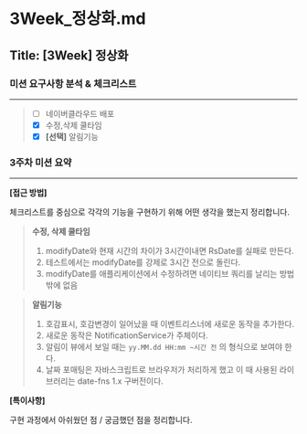 # 3Week_정상화.md

## Title: [3Week] 정상화

### 미션 요구사항 분석 & 체크리스트

---
> - [ ] 네이버클라우드 배포
> - [x] 수정,삭제 쿨타임
> - [x] **[선택]** 알림기능 

### 3주차 미션 요약

---

**[접근 방법]**

체크리스트를 중심으로 각각의 기능을 구현하기 위해 어떤 생각을 했는지 정리합니다.

>**수정, 삭제 쿨타임**
> 1. modifyDate와 현재 시간의 차이가 3시간이내면 RsDate를 실패로 만든다.
> 2. 테스트에서는 modifyDate를 강제로 3시간 전으로 돌린다.
> 3. modifyDate를 애플리케이션에서 수정하려면 네이티브 쿼리를 날리는 방법 밖에 없음

>**알림기능**
> 1. 호감표시, 호감변경이 일어났을 때 이벤트리스너에 새로운 동작을 추가한다.
> 2. 새로운 동작은 NotificationService가 주체이다.
> 3. 알림이 뷰에서 보일 때는 `yy.MM.dd HH:mm ~시간 전` 의 형식으로 보여야 한다.
> 4. 날짜 포매팅은 자바스크립트로 브라우저가 처리하게 했고 이 때 사용된 라이브러리는 date-fns 1.x 구버전이다.


**[특이사항]**

구현 과정에서 아쉬웠던 점 / 궁금했던 점을 정리합니다.